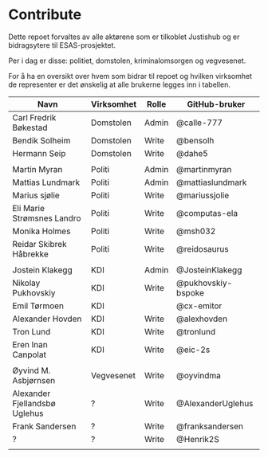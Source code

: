# Contribute

Dette repoet forvaltes av alle aktørene som er tilkoblet Justishub og er bidragsytere til ESAS-prosjektet.

Per i dag er disse: politiet, domstolen, kriminalomsorgen og vegvesenet.

For å ha en oversikt over hvem som bidrar til repoet og hvilken virksomhet de representer er det ønskelig at alle brukerne legges inn i tabellen.

| Navn                          | Virksomhet | Rolle | GitHub-bruker      |
|-------------------------------|------------|-------|--------------------|
| Carl Fredrik Bøkestad         | Domstolen  | Admin | @calle-777         |
| Bendik Solheim                | Domstolen  | Write | @bensolh           |
| Hermann Seip                  | Domstolen  | Write | @dahe5             |
|                               |            |       |                    |
| Martin Myran                  | Politi     | Admin | @martinmyran       |
| Mattias Lundmark              | Politi     | Admin | @mattiaslundmark   |
| Marius sjølie                 | Politi     | Write | @mariussjolie      |
| Eli Marie Strømsnes Landro    | Politi     | Write | @computas-ela      |
| Monika Holmes                 | Politi     | Write | @msh032            |
| Reidar Skibrek Håbrekke       | Politi     | Write | @reidosaurus       |
|                               |            |       |                    |
| Jostein Klakegg               | KDI        | Admin | @JosteinKlakegg    |
| Nikolay Pukhovskiy            | KDI        | Write | @pukhovskiy-bspoke |
| Emil Tørmoen                  | KDI        |       | @cx-emitor         |
| Alexander Hovden              | KDI        | Write | @alexhovden        |
| Tron Lund                     | KDI        | Write | @tronlund          |
| Eren Inan Canpolat            | KDI        | Write | @eic-2s            |
|                               |            |       |                    |
| Øyvind M. Asbjørnsen          | Vegvesenet | Write | @oyvindma          |
| Alexander Fjellandsbø Uglehus | ?          | Write | @AlexanderUglehus  |
| Frank Sandersen               | ?          | Write | @franksandersen    |
| ?                             | ?          | Write | @Henrik2S          |
|                               |            |       |                    |
